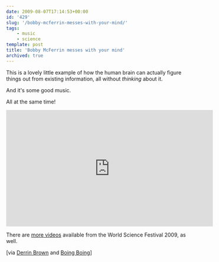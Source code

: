 ```yaml
---
date: 2009-08-07T17:14:53+00:00
id: '429'
slug: '/bobby-mcferrin-messes-with-your-mind/'
tags:
    - music
    - science
template: post
title: 'Bobby McFerrin messes with your mind'
archived: true
---
```


This is a lovely little example of how the human brain can actually figure
things out from existing information, all without <em>thinking</em> about it.

And it's some good music.

All at the same time!

<iframe width="560" height="315" src="https://www.youtube.com/embed/ne6tB2KiZuk" frameborder="0" allow="autoplay; encrypted-media" allowfullscreen></iframe>

There are
[more videos](https://www.youtube.com/channel/UCShHFwKyhcDo3g7hr4f1R8A)
available from the World Science Festival 2009, as well.

\[via
[Derrin Brown](http://derrenbrownart.com/blog/2009/08/bobby-mcferrin-hacks-brain-pentatonic-scale/)
and
[Boing Boing](http://www.boingboing.net/2009/08/01/bobby-mcferrin-hacks.html)\]
